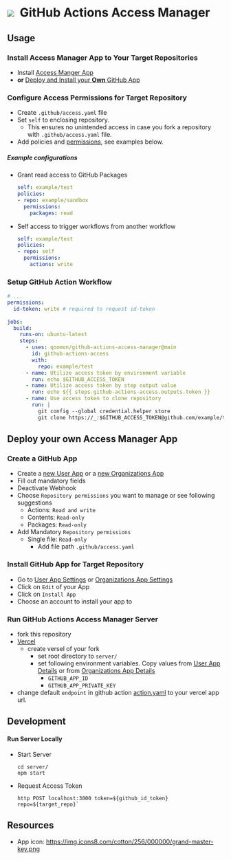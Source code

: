 
# ![](https://img.icons8.com/cotton/64/000000/grand-master-key.png)&nbsp; GitHub Actions Access Manager


## Usage
### Install Access Manager App to Your Target Repositories
* Install [Access Manger App](https://github.com/apps/access-manager-for-github-actions)
* **or** [Deploy and Install your **Own** GitHub App](#Deploy-your-own-Access-Manager-App)

### Configure Access Permissions for Target Repository
* Create `.github/access.yaml` file
* Set `self` to enclosing repository. 
  * This ensures no unintended access in case you fork a repository with `.github/access.yaml` file.  
* Add policies and [permissions](https://docs.github.com/en/actions/using-workflows/workflow-syntax-for-github-actions#permissions), see examples below.
##### Example configurations
* Grant read access to GitHub Packages
  ```yaml
  self: example/test
  policies:
  - repo: example/sandbox
    permissions:
      packages: read
  ```
* Self access to trigger workflows from another workflow
  ```yaml
  self: example/test
  policies:
  - repo: self
    permissions:
      actions: write
  ```

### Setup GitHub Action Workflow
```yaml
# ...
permissions:
  id-token: write # required to request id-token
  
jobs:
  build:
    runs-on: ubuntu-latest
    steps:
      - uses: qoomon/github-actions-access-manager@main
        id: github-actions-access
        with:
          repo: example/test
      - name: Utilize access token by environment variable
        run: echo $GITHUB_ACCESS_TOKEN
      - name: Utilize access token by step output value
        run: echo ${{ steps.github-actions-access.outputs.token }}
      - name: Use access token to clone repository
        run: |
          git config --global credential.helper store
          git clone https://_:$GITHUB_ACCESS_TOKEN@github.com/example/test.git
```

## Deploy your own Access Manager App

###  Create a GitHub App
* Create a [new User App](https://github.com/settings/apps/new) or a [new Organizations App](https://github.com/organizations/YOUR_ORGANIZATION/settings/apps/new)
* Fill out mandatory fields
* Deactivate Webhook
* Choose `Repository permissions` you want to manage or see following suggestions
    * Actions: `Read and write`
    * Contents: `Read-only`
    * Packages: `Read-only`
* Add Mandatory `Repository permissions`
    * Single file: `Read-only`
        * Add file path `.github/access.yaml`

### Install GitHub App for Target Repository
* Go to [User App Settings](https://github.com/settings/apps/new) or [Organizations App Settings](https://github.com/organizations/YOUR_ORGANIZATION/settings/apps)
* Click on `Edit` of your App
* Click on `Install App`
* Choose an account to install your app to

### Run GitHub Actions Access Manager Server
* fork this repository
* [Vercel](https://vercel.com/)
  * create versel of your fork
    * set root directory to `server/` 
    * set following environment variables. Copy values from [User App Details](https://github.com/settings/apps/) or from [Organizations App Details](https://github.com/organizations/YOUR_ORGANIZATION/settings/apps)
      * `GITHUB_APP_ID`
      * `GITHUB_APP_PRIVATE_KEY `
* change default `endpoint` in github action [action.yaml](action.yaml) to your vercel app url.

## Development
#### Run Server Locally
* Start Server
  ```shell
  cd server/
  npm start
  ```
* Request Access Token
  ```shell 
  http POST localhost:3000 token=${github_id_token} repo=${target_repo}`
  ```

## Resources
* App icon: https://img.icons8.com/cotton/256/000000/grand-master-key.png
